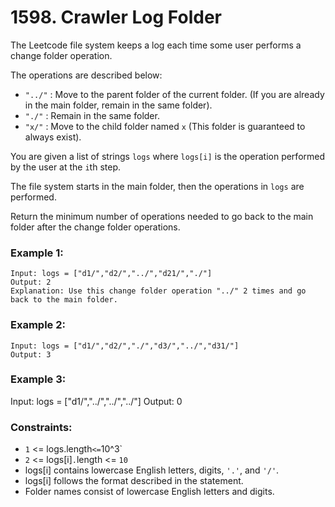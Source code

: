 # 1598. Crawler Log Folder

The Leetcode file system keeps a log each time some user performs a change folder operation.

The operations are described below:

- `"../"` : Move to the parent folder of the current folder. (If you are already in the main folder, remain in the same folder).
- `"./"` : Remain in the same folder.
- `"x/"` : Move to the child folder named `x` (This folder is guaranteed to always exist).

You are given a list of strings `logs` where `logs[i]` is the operation performed by the user at the `i`th step.

The file system starts in the main folder, then the operations in `logs` are performed.

Return the minimum number of operations needed to go back to the main folder after the change folder operations.

### Example 1:

```
Input: logs = ["d1/","d2/","../","d21/","./"]
Output: 2
Explanation: Use this change folder operation "../" 2 times and go back to the main folder.
```

### Example 2:

```
Input: logs = ["d1/","d2/","./","d3/","../","d31/"]
Output: 3
```

### Example 3:

Input: logs = ["d1/","../","../","../"]
Output: 0

### Constraints:

- `1` <= logs.length` <= `10^3`
- `2` <= logs[i]`.`length <= `10`
- logs[i] contains lowercase English letters, digits, `'.'`, and `'/'`.
- logs[i] follows the format described in the statement.
- Folder names consist of lowercase English letters and digits.

